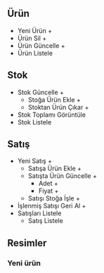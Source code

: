 ## Ürün
- Yeni Ürün +
- Ürün Sil  +
- Ürün Güncelle +
- Ürün Listele
## Stok
- Stok Güncelle +
  - Stoğa Ürün Ekle +
  - Stoktan Ürün Çıkar +
- Stok Toplamı Görüntüle
- Stok Listele
## Satış
- Yeni Satış +
  - Satışa Ürün Ekle +
  - Satışta Ürün Güncelle +
    - Adet +
    - Fiyat +
  - Satışı Stoğa İşle +
- İşlenmiş Satışı Geri Al +
- Satışları Listele
  - Satış Listele

## Resimler
### Yeni ürün

